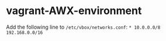 # vagrant-AWX-environment
Add the following line to `/etc/vbox/networks.conf`: `* 10.0.0.0/8 192.168.0.0/16`
